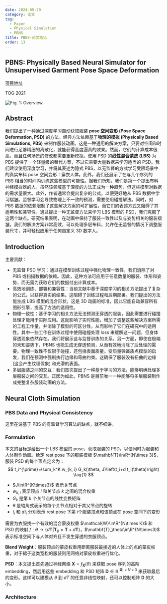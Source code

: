 ```yaml
---
date: 2024-05-20
category: 论文
tag:
  - Paper
  - Physical Simulation
  - PBNS
title: PBNS-论文笔记
order: 13
---
```


## PBNS: Physically Based Neural Simulator for Unsupervised Garment Pose Space Deformation

[项目地址](https://hbertiche.github.io/PBNS)

TOG 2021

![Fig. 1: Overview](http://img.rocyan.cn/blog/2024/05/664b34c52bd1a.png)

## Abstract

我们提出了一种通过深度学习自动获取服装 **pose 空间变形 (Pose Space Deformation, PSD)** 的方法。经典方法依赖基于**物理的模拟 (Physically Based Simulations, PBS)** 来制作服装动画。这是一种通用的解决方案，只要对空间和时间进行足够精细的离散化，就能获得高度逼真的效果。然而，它们的计算成本很高，而且任何场景的修改都需要重新模拟。使用 PSD 的**线性混合蒙皮 (LBS)** 为 PBS 提供了一个轻量级的替代方案，不过它需要大量数据来学习适当的 PSD。我们建议使用深度学习，并将其表述为隐式 PBS，以无监督的方式学习受限场景中的真实布料 pose 空间变形：穿衣人体。此外，我们还展示了在与几个序列的 PBS 相当的时间内训练这些模型的可能性。据我们所知，我们是第一个提出布料神经模拟器的人。虽然该领域基于深度的方法正成为一种趋势，但这些模型对数据的需求量很大。此外，作者通常会提出复杂的公式，以便更好地从 PBS 数据中学习褶皱。监督学习会导致物理上不一致的预测，需要使用碰撞解法。同时，对 PBS 数据的依赖限制了这些解决方案的可扩展性，而它们的表述方式又阻碍了其适用性和兼容性。通过提出一种无监督方法来学习 LBS 模型的 PSD，我们克服了这两个缺点。研究结果表明，在动画中保持了服装一致性以及与姿势相关的服装褶皱。我们的解决方案非常高效，可以处理多层布料，允许在无监督的情况下调整服装尺寸，并可轻松应用于任何自定义 3D 数字人。

## Introduction

主要贡献：

- 无监督 PSD 学习：通过在模型训练过程中强化物理一致性，我们消除了对 PBS 或扫描数据的依赖。因此，这种方法可应用于任意数量的服装、体形和姿势，而无需为获取它们的数据付出计算成本。
- 高效地训练、部署和兼容性：当前文献中基于深度学习的相关方法提出了复杂的公式，以获得真实的结果。这阻碍了训练过程和后期部署。我们提出的方法能生成 LBS 模型的混合形状，这是 3D 动画的标准，因此它能自动兼容所有图形引擎，提高了方法的适用性。
- 物理一致性：基于学习的相关方法无法预测无穿透的服装，因此需要进行碰撞处理才能用于实际应用。这就影响了实时性能，增加了调整这些解决方案所需的工程工作量，并消除了模型的可区分性，从而影响了它们在研究中的适用性。其中一些工作在训练过程中使用碰撞处理 loss 来缓解这一问题，但身体穿透现象依然存在。我们将展示这与监督训练的关系。另一方面，即使在极端的未知姿势下，PBNS 也能生成无穿透预测，从而有效地消除了后处理的需要。物理一致性不仅限于碰撞，还包括表面质量。受质量弹簧质点模型的启发，我们在预测中强制执行边缘和弯曲约束。这确保了服装没有扭曲的边缘 (这会产生纹理假象) 和光滑的表面。
- 多层服装之间的交互：我们首次提出了一种基于学习的方法，能够明确处理多层服装之间的交互。正因为如此，PBNS 是目前唯一一种能够将多层服装制作成完整复杂服装动画的方法。

## Neural Cloth Simulation

### PBS Data and Physical Consistency

这里在说基于 PBS 的有监督学习算法的缺点，就不细讲。

### Formulation

本文的目标是给出一个 LBS 模型的 pose，获取服装的 PSD，以便同时为服装和人体制作动画。给定 rest pose 下的服装模板 $\mathbf{T}\in\R^{N\times 3}$，服装 PSD 的每个顶点定义为：
$$
t_i^{\prime}=\sum_k^K w_{k, i} G_k(\theta, J)\left(t_i+d t_i(\theta)\right)
\tag{1}
$$

- $J\in\R^{K\times3}$ 表示关节点
- $w_{k,i}$ 表示顶点 $i$ 和关节点 $k$ 之间的混合权重
- $G_k$ 是第 k 个关节点的线性变换矩阵
- $\theta$ 是轴角式表示的每个关节点相对于其父节点的旋转
- $t_i$ 和 $dt_i$ 分别表示 rest pose 下第 $i$​ 个服装顶点和该顶点在 pose 空间下的变形

需要为衣服找一个有效的混合蒙皮权重 $\mathcal{W}\in\R^{N\times K}$ 和 PSD 的映射 $f:\theta\to\{d\mathbf{T}|\mathbf{T}_\theta=\mathbf{T}+d\mathbf{T}\}$，$\mathbf{T}_\theta\in\R^{N\times3}$ 表示标准空间下与人体对齐且不发生穿透的衣服顶点。

**Blend Weight**：服装顶点的蒙皮权重用距离服装最接近的人体上的点的蒙皮权重，对于裙子这类宽松的服装则用网络对蒙皮权重进行优化。

**PSD**：本文提出首先通过神经网络 $\mathbf{X}=f_{\mathbf{X}}(\theta)$ 来获取 pose 序列的高阶 embedding，然后用这些 embedding 和 PSD 矩阵 $\mathbf{D} \in \mathbb{R}^{|\mathbf{X}| \times N \times 3}$ 来获取最后的变形。这样可以建模从 $\theta$ 到 $dT$ 的任意非线性映射，还可以控制矩阵 $\mathbf{D}$ 的大小。

### Architecture

